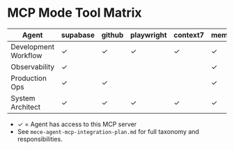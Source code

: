 # MCP Mode Tool Matrix

| Agent                | supabase | github | playwright | context7 | memory | sequentialthinking |
| -------------------- | -------- | ------ | ---------- | -------- | ------ | ------------------ |
| Development Workflow | ✓        | ✓      | ✓          | ✓        | ✓      | ✓                  |
| Observability        | ✓        |        |            |          | ✓      | ✓                  |
| Production Ops       | ✓        | ✓      |            |          | ✓      | ✓                  |
| System Architect     | ✓        | ✓      | ✓          | ✓        | ✓      | ✓                  |

- ✓ = Agent has access to this MCP server
- See `mece-agent-mcp-integration-plan.md` for full taxonomy and responsibilities.
